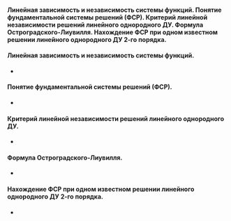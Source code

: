 #### Линейная зависимость и независимость системы функций. Понятие фундаментальной системы решений (ФСР). Критерий линейной независимости решений линейного однородного ДУ. Формула Остроградского-Лиувилля. Нахождение ФСР при одном известном решении линейного однородного ДУ 2-го порядка.

#### Линейная зависимость и независимость системы функций.
- 
#### Понятие фундаментальной системы решений (ФСР).
- 
#### Критерий линейной независимости решений линейного однородного ДУ.
- 
#### Формула Остроградского-Лиувилля.
- 
#### Нахождение ФСР при одном известном решении линейного однородного ДУ 2-го порядка.
- 
